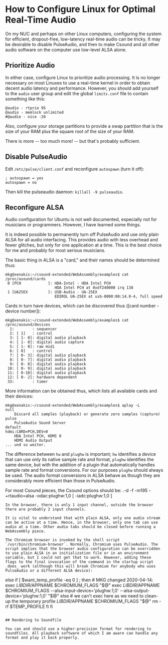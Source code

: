# How to Configure Linux for Optimal Real-Time Audio

On my NUC and perhaps on other Linux computers, configuring the system for efficient, dropout-free, low-latency real-time audio can be tricky. It may be desirable to disable PulseAudio, and then to make Csound and all other audio software on the computer use low-level ALSA alone.

## Prioritize Audio

In either case, configure Linux to prioritize audio processing. It is no longer necessary on most Linuxes to use a real-time kernel in order to obtain decent audio latency and performance. However, you should add yourself to the `audio` user group and edit the global `limits.conf` file to contain something like this:
```
@audio - rtprio 95
@audio - memlock unlimited
#@audio - nice -20
```
Also, configure your storage partitions to provide a swap partition that is the size of your RAM plus the square root of the size of your RAM.

There is more -- too much more! -- but that's probably sufficient.

## Disable PulseAudio

Edit `/etc/pulse/client.conf` and reconfigure `autospawn` (turn it off):
```
; autospawn = yes
autospawn = no
```

Then kill the pulseaudio daemon: `killall -9 pulseaudio`.

## Reconfigure ALSA

Audio configuration for Ubuntu is not well documented, especially not for musicians or programmers. However, I have learned some things.

It is indeed possible to permanently turn off PulseAudio and use only plain ALSA for all audio interfacing. This provides audio with less overhead and fewer glitches, but only for one application at a time. This is the best choice for me and probably for most serious musicians.

The basic thing in ALSA is a "card," and their names should be determined thus:
```
mkg@xenakis:~/csound-extended/WebAssembly/examples$ cat /proc/asound/cards
 0 [PCH            ]: HDA-Intel - HDA Intel PCH
                      HDA Intel PCH at 0xdf240000 irq 138
 1 [UA25EX         ]: USB-Audio - UA-25EX
                      EDIROL UA-25EX at usb-0000:00:14.0-4, full speed
```
Cards in turn have devices, which can be discovered thus ([card number - device number]):
```
mkg@xenakis:~/csound-extended/WebAssembly/examples$ cat /proc/asound/devices
  1:        : sequencer
  2: [ 1]   : control
  3: [ 1- 0]: digital audio playback
  4: [ 1- 0]: digital audio capture
  5: [ 1- 0]: raw midi
  6: [ 0]   : control
  7: [ 0- 3]: digital audio playback
  8: [ 0- 7]: digital audio playback
  9: [ 0- 8]: digital audio playback
 10: [ 0- 9]: digital audio playback
 11: [ 0-10]: digital audio playback
 12: [ 0- 2]: hardware dependent
 33:        : timer
```
More information can be obtained thus, which lists all available cards and their devices:
```
mkg@xenakis:~/csound-extended/WebAssembly/examples$ aplay -L
null
    Discard all samples (playback) or generate zero samples (capture)
pulse
    PulseAudio Sound Server
default
hdmi:CARD=PCH,DEV=0
    HDA Intel PCH, HDMI 0
    HDMI Audio Output
... und so weiter.
```
The difference between `hw` and `plughw` is important; `hw` identifies a device that can use only its native sample rate and format, `plughw` identifies the same device, but with the addition of a plugin that automatically handles sample rate and format conversions. For our purposes `plughw` should always be used. The audio format conversions in ALSA behave as though they are considerably more efficient than those in PulseAudio.

For most Csound pieces, the Csound options should be:
.-d -f -m195 -+rtaudio=alsa -odac:plughw:1,0 [ -iadc:plughw:1,0 ]
```
In the browser, there is only 1 input channel, outside the browser there are probably 2 input channels.

It is vital to understand that with plain ALSA, only one audio stream can be active at a time. Hence, in the browser, only one tab can use audio at a time. Other audio tabs should be closed before running a WebAssembly piece.

The Chromium browser is invoked by the shell script `/usr/bin/chromium-browser`. Normally, Chromium uses PulseAudio. The script implies that the browser audio configuration can be overridden to use plain ALSA in an initialization file or in an environment variable, but I could not get that to work. However, adding these flags to the final invocation of the command in the startup script _does_ work (although this will break Chromium for anybody who uses PulseAudio or a different ALSA device):
```
else
  if [ $want_temp_profile -eq 0 ] ; then
    # MKG changed 2020-04-14: exec $LIBDIR/$APPNAME $CHROMIUM_FLAGS "$@"
    exec $LIBDIR/$APPNAME $CHROMIUM_FLAGS --alsa-input-device='plughw:1,0' --alsa-output-device='plughw:1,0' "$@"
  else
    # we can't exec here as we need to clean-up the temporary profile
    $LIBDIR/$APPNAME $CHROMIUM_FLAGS "$@"
    rm -rf $TEMP_PROFILE
  fi
fi
```

## Rendering to Soundfile

You can and should use a higher-precision format for rendering to soundfiles. All playback software of which I am aware can handle any format and play it back properly.
